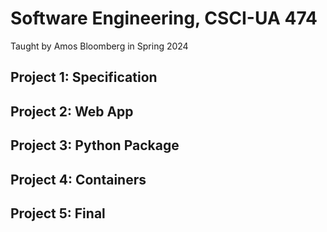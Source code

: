 # Software Engineering, CSCI-UA 474
Taught by Amos Bloomberg in Spring 2024

## Project 1: Specification
## Project 2: Web App
## Project 3: Python Package
## Project 4: Containers
## Project 5: Final
